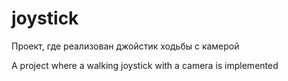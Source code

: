 # joystick
Проект, где реализован джойстик ходьбы с камерой


A project where a walking joystick with a camera is implemented

